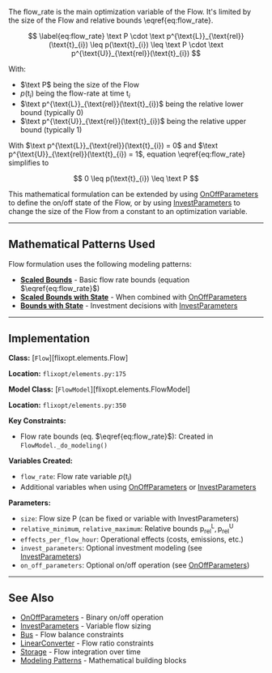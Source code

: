 The flow_rate is the main optimization variable of the Flow. It's limited by the size of the Flow and relative bounds \eqref{eq:flow_rate}.

$$ \label{eq:flow_rate}
    \text P \cdot \text p^{\text{L}}_{\text{rel}}(\text{t}_{i})
    \leq p(\text{t}_{i}) \leq
    \text P \cdot \text p^{\text{U}}_{\text{rel}}(\text{t}_{i})
$$

With:

- $\text P$ being the size of the Flow
- $p(\text{t}_{i})$ being the flow-rate at time $\text{t}_{i}$
- $\text p^{\text{L}}_{\text{rel}}(\text{t}_{i})$ being the relative lower bound (typically 0)
- $\text p^{\text{U}}_{\text{rel}}(\text{t}_{i})$ being the relative upper bound (typically 1)

With $\text p^{\text{L}}_{\text{rel}}(\text{t}_{i}) = 0$ and $\text p^{\text{U}}_{\text{rel}}(\text{t}_{i}) = 1$,
equation \eqref{eq:flow_rate} simplifies to

$$
    0 \leq p(\text{t}_{i}) \leq \text P
$$


This mathematical formulation can be extended by using [OnOffParameters](./OnOffParameters.md)
to define the on/off state of the Flow, or by using [InvestParameters](./InvestParameters.md)
to change the size of the Flow from a constant to an optimization variable.

---

## Mathematical Patterns Used

Flow formulation uses the following modeling patterns:

- **[Scaled Bounds](../modeling-patterns/bounds-and-states.md#scaled-bounds)** - Basic flow rate bounds (equation $\eqref{eq:flow_rate}$)
- **[Scaled Bounds with State](../modeling-patterns/bounds-and-states.md#scaled-bounds-with-state)** - When combined with [OnOffParameters](../features/OnOffParameters.md)
- **[Bounds with State](../modeling-patterns/bounds-and-states.md#bounds-with-state)** - Investment decisions with [InvestParameters](../features/InvestParameters.md)

---

## Implementation

**Class:** [`Flow`][flixopt.elements.Flow]

**Location:** `flixopt/elements.py:175`

**Model Class:** [`FlowModel`][flixopt.elements.FlowModel]

**Location:** `flixopt/elements.py:350`

**Key Constraints:**
- Flow rate bounds (eq. $\eqref{eq:flow_rate}$): Created in `FlowModel._do_modeling()`

**Variables Created:**
- `flow_rate`: Flow rate variable $p(\text{t}_i)$
- Additional variables when using [OnOffParameters](../features/OnOffParameters.md) or [InvestParameters](../features/InvestParameters.md)

**Parameters:**
- `size`: Flow size $\text{P}$ (can be fixed or variable with InvestParameters)
- `relative_minimum`, `relative_maximum`: Relative bounds $\text{p}^{\text{L}}_{\text{rel}}, \text{p}^{\text{U}}_{\text{rel}}$
- `effects_per_flow_hour`: Operational effects (costs, emissions, etc.)
- `invest_parameters`: Optional investment modeling (see [InvestParameters](../features/InvestParameters.md))
- `on_off_parameters`: Optional on/off operation (see [OnOffParameters](../features/OnOffParameters.md))

---

## See Also

- [OnOffParameters](../features/OnOffParameters.md) - Binary on/off operation
- [InvestParameters](../features/InvestParameters.md) - Variable flow sizing
- [Bus](../elements/Bus.md) - Flow balance constraints
- [LinearConverter](../elements/LinearConverter.md) - Flow ratio constraints
- [Storage](../elements/Storage.md) - Flow integration over time
- [Modeling Patterns](../modeling-patterns/index.md) - Mathematical building blocks

